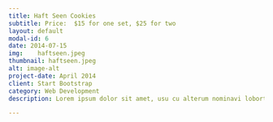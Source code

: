 ```yaml
---
title: Haft Seen Cookies
subtitle: Price:  $15 for one set, $25 for two
layout: default
modal-id: 6
date: 2014-07-15
img:  	haftseen.jpeg
thumbnail: haftseen.jpeg
alt: image-alt
project-date: April 2014
client: Start Bootstrap
category: Web Development
description: Lorem ipsum dolor sit amet, usu cu alterum nominavi lobortis. At duo novum diceret. Tantas apeirian vix et, usu sanctus postulant inciderint ut, populo diceret necessitatibus in vim. Cu eum dicam feugiat noluisse.

---
```

